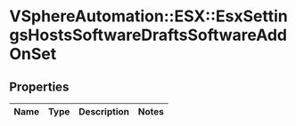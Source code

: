 # VSphereAutomation::ESX::EsxSettingsHostsSoftwareDraftsSoftwareAddOnSet

## Properties
Name | Type | Description | Notes
------------ | ------------- | ------------- | -------------


